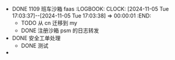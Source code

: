 - DONE  1109 班车沙箱 faas 
  :LOGBOOK:
  CLOCK: [2024-11-05 Tue 17:03:37]--[2024-11-05 Tue 17:03:38] =>  00:00:01
  :END:
	- TODO 从 cn 迁移到 my
	- DONE 注册沙箱 psm 的日志转发
- DONE 安全工单处理
	- DONE 测试
-